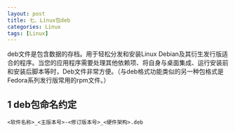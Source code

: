 ```yaml
---
layout: post
title: 七、Linux包deb
categories: Linux
tags: [Linux]
---
```


deb文件是包含数据的存档。用于轻松分发和安装Linux Debian及其衍生发行版适合的程序。当您的应用程序需要处理其他依赖项、将自身与桌面集成、运行安装前和安装后脚本等时，Deb文件非常方便。（与deb格式功能类似的另一种包格式是Fedora系列发行版常用的rpm文件。）

## 1 deb包命名约定

`<软件名称>_<主版本号>-<修订版本号>_<硬件架构>.deb`


